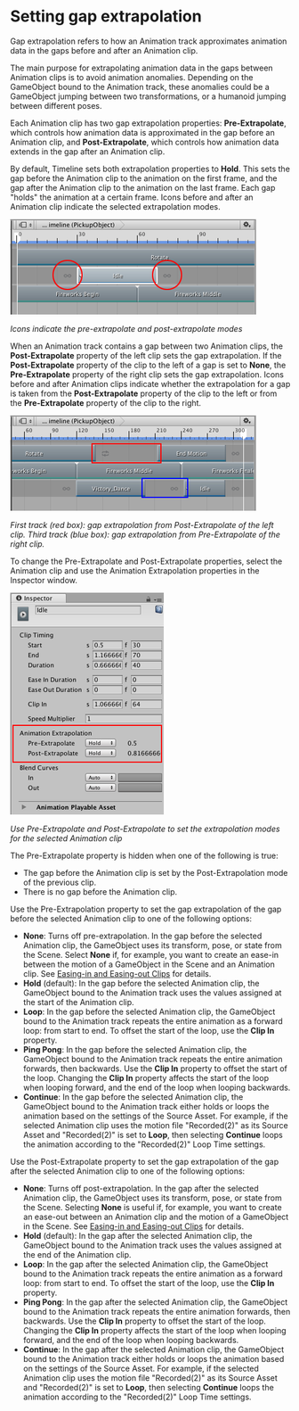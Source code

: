 # Setting gap extrapolation

Gap extrapolation refers to how an Animation track approximates animation data in the gaps before and after an Animation clip.

The main purpose for extrapolating animation data in the gaps between Animation clips is to avoid animation anomalies. Depending on the GameObject bound to the Animation track, these anomalies could be a GameObject jumping between two transformations, or a humanoid jumping between different poses.

Each Animation clip has two gap extrapolation properties: **Pre-Extrapolate**, which controls how animation data is approximated in the gap before an Animation clip, and **Post-Extrapolate**, which controls how animation data extends in the gap after an Animation clip.

By default, Timeline sets both extrapolation properties to **Hold**. This sets the gap before the Animation clip to the animation on the first frame, and the gap after the Animation clip to the animation on the last frame. Each gap "holds" the animation at a certain frame. Icons before and after an Animation clip indicate the selected extrapolation modes.

![Icons indicate the pre-extrapolate and post-extrapolate modes](images/timeline_gap_extrap_icons.png)

_Icons indicate the pre-extrapolate and post-extrapolate modes_

When an Animation track contains a gap between two Animation clips, the **Post-Extrapolate** property of the left clip sets the gap extrapolation. If the **Post-Extrapolate** property of the clip to the left of a gap is set to **None**, the **Pre-Extrapolate** property of the right clip sets the gap extrapolation. Icons before and after Animation clips indicate whether the extrapolation for a gap is taken from the **Post-Extrapolate** property of the clip to the left or from the **Pre-Extrapolate** property of the clip to the right.

![First track (red box): gap extrapolation from Post-Extrapolate of the left clip. Third track (blue box): gap extrapolation from Pre-Extrapolate of the right clip.](images/timeline_gap_extrap_two_tracks.png)

_First track (red box): gap extrapolation from Post-Extrapolate of the left clip. Third track (blue box): gap extrapolation from Pre-Extrapolate of the right clip._

To change the Pre-Extrapolate and Post-Extrapolate properties, select the Animation clip and use the Animation Extrapolation properties in the Inspector window.

![Use Pre-Extrapolate and Post-Extrapolate to set the extrapolation modes for the selected Animation clip](images/timeline_inspector_anim_extrap.png)

_Use Pre-Extrapolate and Post-Extrapolate to set the extrapolation modes for the selected Animation clip_

The Pre-Extrapolate property is hidden when one of the following is true:

* The gap before the Animation clip is set by the Post-Extrapolation mode of the previous clip.
* There is no gap before the Animation clip.

Use the Pre-Extrapolation property to set the gap extrapolation of the gap before the selected Animation clip to one of the following options:

* **None**: Turns off pre-extrapolation. In the gap before the selected Animation clip, the GameObject uses its transform, pose, or state from the Scene. Select **None** if, for example, you want to create an ease-in between the motion of a GameObject in the Scene and an Animation clip. See [Easing-in and Easing-out Clips](clp_ease.md) for details.
* **Hold** (default): In the gap before the selected Animation clip, the GameObject bound to the Animation track uses the values assigned at the start of the Animation clip.
* **Loop**: In the gap before the selected Animation clip, the GameObject bound to the Animation track repeats the entire animation as a forward loop: from start to end. To offset the start of the loop, use the **Clip In** property. 
* **Ping Pong**: In the gap before the selected Animation clip, the GameObject bound to the Animation track repeats the entire animation forwards, then backwards. Use the **Clip In** property to offset the start of the loop. Changing the **Clip In** property affects the start of the loop when looping forward, and the end of the loop when looping backwards.
* **Continue**: In the gap before the selected Animation clip, the GameObject bound to the Animation track either holds or loops the animation based on the settings of the Source Asset. For example, if the selected Animation clip uses the motion file "Recorded(2)" as its Source Asset and "Recorded(2)" is set to **Loop**, then selecting **Continue** loops the animation according to the "Recorded(2)" Loop Time settings.

Use the Post-Extrapolate property to set the gap extrapolation of the gap after the selected Animation clip to one of the following options:

* **None**: Turns off post-extrapolation. In the gap after the selected Animation clip, the GameObject uses its transform, pose, or state from the Scene. Selecting **None** is useful if, for example, you want to create an ease-out between an Animation clip and the motion of a GameObject in the Scene. See [Easing-in and Easing-out Clips](clp_ease.md) for details.
* **Hold** (default): In the gap after the selected Animation clip, the GameObject bound to the Animation track uses the values assigned at the end of the Animation clip.
* **Loop**: In the gap after the selected Animation clip, the GameObject bound to the Animation track repeats the entire animation as a forward loop: from start to end. To offset the start of the loop, use the **Clip In** property.
* **Ping Pong**: In the gap after the selected Animation clip, the GameObject bound to the Animation track repeats the entire animation forwards, then backwards. Use the **Clip In** property to offset the start of the loop. Changing the **Clip In** property affects the start of the loop when looping forward, and the end of the loop when looping backwards.
* **Continue**: In the gap after the selected Animation clip, the GameObject bound to the Animation track either holds or loops the animation based on the settings of the Source Asset. For example, if the selected Animation clip uses the motion file "Recorded(2)" as its Source Asset and "Recorded(2)" is set to **Loop**, then selecting **Continue** loops the animation according to the "Recorded(2)" Loop Time settings.

